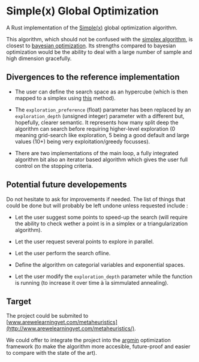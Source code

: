 # Simple(x) Global Optimization

A Rust implementation of the [Simple(x)](https://github.com/chrisstroemel/Simple) global optimization algorithm.

This algorithm, which should not be confused with the [simplex algorithm](https://en.wikipedia.org/wiki/Simplex_algorithm), is closest to [bayesian optimization](https://en.wikipedia.org/wiki/Bayesian_optimization).
Its strengths compared to bayesian optimization would be the ability to deal with a large number of sample and high dimension gracefully.

## Divergences to the reference implementation

- The user can define the search space as an hypercube (which is then mapped to a simplex using [this](https://math.stackexchange.com/a/385071/495073) method).

- The `exploration_preference` (float) parameter has been replaced by an `exploration_depth` (unsigned integer) parameter with a different but, hopefully, clearer semantic.
It represents how many split deep the algorithm can search before requiring higher-level exploration (0 meaning grid-search like exploration, 5 being a good default and large values (10+) being very exploitation/greedy focusses).

- There are two implementations of the main loop, a fully integrated algorithm bit also an iterator based algorithm which gives the user full control on the stopping criteria.

## Potential future developements

Do not hesitate to ask for improvements if needed. The list of things that could be done but will probably be left undone unless requested include :

- Let the user suggest some points to speed-up the search (will require the ability to check wether a point is in a simplex or a triangularization algorithm).

- Let the user request several points to explore in parallel.

- Let the user perform the search ofline.

- Define the algorithm on categorial variables and exponential spaces.

- Let the user modify the `exploration_depth` parameter while the function is running (to increase it over time à la simmulated annealing).

## Target

The project could be submited to [www.arewelearningyet.com/metaheuristics](http://www.arewelearningyet.com/metaheuristics/).

We could offer to integrate the project into the [argmin](https://docs.rs/argmin/0.2.4/argmin/) optimization framework (to make the algorithm more accesible, future-proof and easier to compare with the state of the art).
